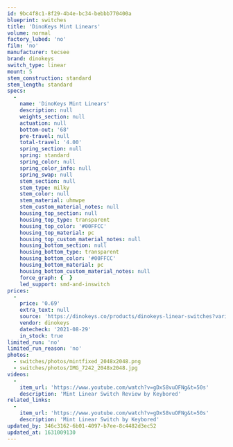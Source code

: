 ```yaml
---
id: 9bc4f8c1-8f29-4b4e-bc34-bebbb770400a
blueprint: switches
title: 'DinoKeys Mint Linears'
volume: normal
factory_lubed: 'no'
film: 'no'
manufacturer: tecsee
brand: dinokeys
switch_type: linear
mount: 5
stem_construction: standard
stem_length: standard
specs:
  -
    name: 'DinoKeys Mint Linears'
    description: null
    weights_section: null
    actuation: null
    bottom-out: '68'
    pre-travel: null
    total-travel: '4.00'
    spring_section: null
    spring: standard
    spring_color: null
    spring_color_info: null
    spring_swap: null
    stem_section: null
    stem_type: milky
    stem_color: null
    stem_material: uhmwpe
    stem_custom_material_notes: null
    housing_top_section: null
    housing_top_type: transparent
    housing_top_color: '#00FFCC'
    housing_top_material: pc
    housing_top_custom_material_notes: null
    housing_bottom_section: null
    housing_bottom_type: transparent
    housing_bottom_color: '#00FFCC'
    housing_bottom_material: pc
    housing_bottom_custom_material_notes: null
    force_graph: {  }
    led_support: smd-and-inswitch
prices:
  -
    price: '0.69'
    extra_text: null
    source: 'https://dinokeys.co/products/dinokeys-linear-switches?variant=39828911980697'
    vendor: dinokeys
    datecheck: '2021-08-29'
    in_stock: true
limited_run: 'no'
limited_run_reason: 'no'
photos:
  - switches/photos/mintfixed_2048x2048.png
  - switches/photos/IMG_7242_2048x2048.jpg
videos:
  -
    item_url: 'https://www.youtube.com/watch?v=gDxS8vuOFNg&t=50s'
    description: 'Mint Linear Switch Review by Keybored'
related_links:
  -
    item_url: 'https://www.youtube.com/watch?v=gDxS8vuOFNg&t=50s'
    description: 'Mint Linear Switch by Keybored'
updated_by: 346c3162-6b01-4097-b7ee-8c4482d3ec52
updated_at: 1631009130
---
```

